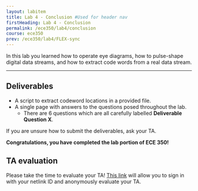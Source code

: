 ```yaml
---
layout: labitem
title: Lab 4 - Conclusion #Used for header nav
firstHeading: Lab 4 - Conclusion
permalink: /ece350/lab4/conclusion
course: ece350
prev: /ece350/lab4/FLEX-sync
---
```


<!-- [**Back to Part 3**](FLEX-sync.md) -->

In this lab you learned how to operate eye diagrams, how to pulse-shape digital data streams, and how to extract code words from a real data stream.

---

## Deliverables

- A script to extract codeword locations in a provided file.
- A single page with answers to the questions posed throughout the lab.
  - There are 6 questions which are all carefully labelled **Deliverable Question X**.

If you are unsure how to submit the deliverables, ask your TA.

<!-- ---

[**Back to Part 3**](FLEX-sync.md) -->

**Congratulations, you have completed the lab portion of ECE 350!**

## TA evaluation

Please take the time to evaluate your TA! [This link](https://www.ece.uvic.ca/webeval/) will allow you to sign in with your netlink ID and anonymously evaluate your TA.

